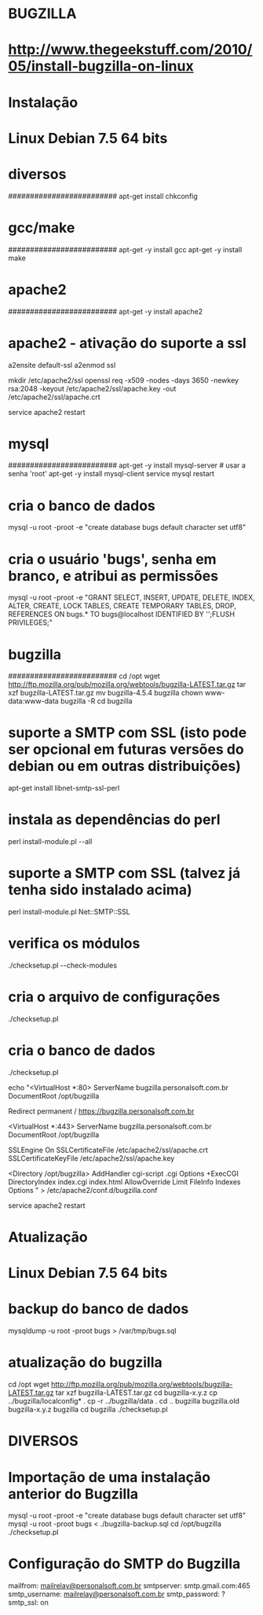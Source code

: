 # BUGZILLA
# http://www.thegeekstuff.com/2010/05/install-bugzilla-on-linux

#
# Instalação
# Linux Debian 7.5 64 bits
#

#
# diversos
#########################
apt-get install chkconfig

#
# gcc/make
#########################
apt-get -y install gcc
apt-get -y install make

#
# apache2
#########################
apt-get -y install apache2
# apache2 - ativação do suporte a ssl
a2ensite default-ssl
a2enmod ssl

mkdir /etc/apache2/ssl
openssl req -x509 -nodes -days 3650 -newkey rsa:2048 -keyout /etc/apache2/ssl/apache.key -out /etc/apache2/ssl/apache.crt

service apache2 restart

#
# mysql
#########################
apt-get -y install mysql-server # usar a senha 'root'
apt-get -y install mysql-client
service mysql restart

# cria o banco de dados
mysql -u root -proot -e "create database bugs default character set utf8"
# cria o usuário 'bugs', senha em branco, e atribui as permissões
mysql -u root -proot -e "GRANT SELECT, INSERT, UPDATE, DELETE, INDEX, ALTER, CREATE, LOCK TABLES, CREATE TEMPORARY TABLES, DROP, REFERENCES ON bugs.* TO bugs@localhost IDENTIFIED BY '';FLUSH PRIVILEGES;"

#
# bugzilla
#########################
cd /opt
wget http://ftp.mozilla.org/pub/mozilla.org/webtools/bugzilla-LATEST.tar.gz
tar xzf bugzilla-LATEST.tar.gz
mv bugzilla-4.5.4 bugzilla
chown www-data:www-data bugzilla -R
cd bugzilla

# suporte a SMTP com SSL (isto pode ser opcional em futuras versões do debian ou em outras distribuições)
apt-get install libnet-smtp-ssl-perl

# instala as dependências do perl
perl install-module.pl --all

# suporte a SMTP com SSL (talvez já tenha sido instalado acima)
perl install-module.pl Net::SMTP::SSL

# verifica os módulos
./checksetup.pl --check-modules

# cria o arquivo de configurações
./checksetup.pl

# cria o banco de dados
./checksetup.pl

echo "<VirtualHost *:80>
  ServerName bugzilla.personalsoft.com.br
  DocumentRoot /opt/bugzilla

  Redirect permanent / https://bugzilla.personalsoft.com.br
</VirtualHost>

<VirtualHost *:443>
  ServerName bugzilla.personalsoft.com.br
  DocumentRoot /opt/bugzilla

  SSLEngine On
  SSLCertificateFile /etc/apache2/ssl/apache.crt
  SSLCertificateKeyFile /etc/apache2/ssl/apache.key
</VirtualHost>

<Directory /opt/bugzilla>
  AddHandler cgi-script .cgi
  Options +ExecCGI
  DirectoryIndex index.cgi index.html
  AllowOverride Limit FileInfo Indexes Options
</Directory>" > /etc/apache2/conf.d/bugzilla.conf

service apache2 restart

#
# Atualização
# Linux Debian 7.5 64 bits
#

# backup do banco de dados
mysqldump -u root -proot bugs > /var/tmp/bugs.sql

# atualização do bugzilla

cd /opt
wget http://ftp.mozilla.org/pub/mozilla.org/webtools/bugzilla-LATEST.tar.gz
tar xzf bugzilla-LATEST.tar.gz
cd bugzilla-x.y.z
cp ../bugzilla/localconfig* .
cp -r ../bugzilla/data .
cd ..
bugzilla bugzilla.old
bugzilla-x.y.z bugzilla
cd bugzilla
./checksetup.pl

# DIVERSOS

# Importação de uma instalação anterior do Bugzilla
mysql -u root -proot -e "create database bugs default character set utf8"
mysql -u root -proot bugs < ./bugzilla-backup.sql
cd /opt/bugzilla
./checksetup.pl

# Configuração do SMTP do Bugzilla
mailfrom: mailrelay@personalsoft.com.br
smtpserver: smtp.gmail.com:465
smtp_username: mailrelay@personalsoft.com.br
smtp_password: ?
smtp_ssl: on
